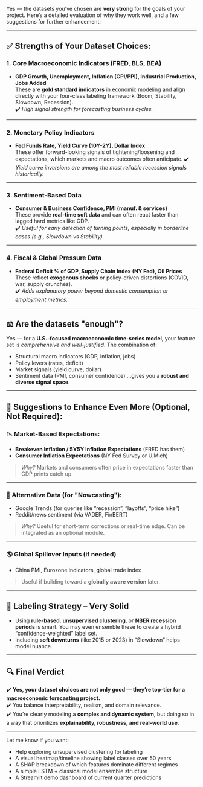 Yes — the datasets you’ve chosen are **very strong** for the goals of your project. Here’s a detailed evaluation of why they work well, and a few suggestions for further enhancement:

---

## ✅ Strengths of Your Dataset Choices:

### 1. **Core Macroeconomic Indicators (FRED, BLS, BEA)**
- **GDP Growth, Unemployment, Inflation (CPI/PPI), Industrial Production, Jobs Added**  
These are **gold standard indicators** in economic modeling and align directly with your four-class labeling framework (Boom, Stability, Slowdown, Recession).  
✔️ *High signal strength for forecasting business cycles.*

---

### 2. **Monetary Policy Indicators**
- **Fed Funds Rate, Yield Curve (10Y-2Y), Dollar Index**  
These offer forward-looking signals of tightening/loosening and expectations, which markets and macro outcomes often anticipate.
✔️ *Yield curve inversions are among the most reliable recession signals historically.*

---

### 3. **Sentiment-Based Data**
- **Consumer & Business Confidence, PMI (manuf. & services)**  
These provide **real-time soft data** and can often react faster than lagged hard metrics like GDP.  
✔️ *Useful for early detection of turning points, especially in borderline cases (e.g., Slowdown vs Stability).*

---

### 4. **Fiscal & Global Pressure Data**
- **Federal Deficit % of GDP, Supply Chain Index (NY Fed), Oil Prices**  
These reflect **exogenous shocks** or policy-driven distortions (COVID, war, supply crunches).  
✔️ *Adds explanatory power beyond domestic consumption or employment metrics.*

---

## ⚖️ Are the datasets "enough"?

Yes — for a **U.S.-focused macroeconomic time-series model**, your feature set is *comprehensive and well-justified*. The combination of:
- Structural macro indicators (GDP, inflation, jobs)
- Policy levers (rates, deficit)
- Market signals (yield curve, dollar)
- Sentiment data (PMI, consumer confidence)
...gives you a **robust and diverse signal space**.

---

## 🧠 Suggestions to Enhance Even More (Optional, Not Required):

### 📉 Market-Based Expectations:
- **Breakeven Inflation / 5Y5Y Inflation Expectations** (FRED has them)
- **Consumer Inflation Expectations** (NY Fed Survey or U.Mich)

> *Why?* Markets and consumers often price in expectations faster than GDP prints catch up.

---

### 📰 Alternative Data (for "Nowcasting"):
- Google Trends (for queries like “recession”, “layoffs”, “price hike”)
- Reddit/news sentiment (via VADER, FinBERT)

> *Why?* Useful for short-term corrections or real-time edge. Can be integrated as an optional module.

---

### 🌎 Global Spillover Inputs (if needed)
- China PMI, Eurozone indicators, global trade index  
> Useful if building toward a **globally aware version** later.

---

## 🧪 Labeling Strategy – Very Solid

- Using **rule-based**, **unsupervised clustering**, or **NBER recession periods** is smart. You may even ensemble these to create a hybrid “confidence-weighted” label set.
- Including **soft downturns** (like 2015 or 2023) in “Slowdown” helps model nuance.

---

## 🔍 Final Verdict

✔️ **Yes, your dataset choices are not only good — they’re top-tier for a macroeconomic forecasting project.**  
✔️ You balance interpretability, realism, and domain relevance.  
✔️ You’re clearly modeling a **complex and dynamic system**, but doing so in a way that prioritizes **explainability, robustness, and real-world use**.

---

Let me know if you want:
- Help exploring unsupervised clustering for labeling  
- A visual heatmap/timeline showing label classes over 50 years  
- A SHAP breakdown of which features dominate different regimes  
- A simple LSTM + classical model ensemble structure  
- A Streamlit demo dashboard of current quarter predictions

